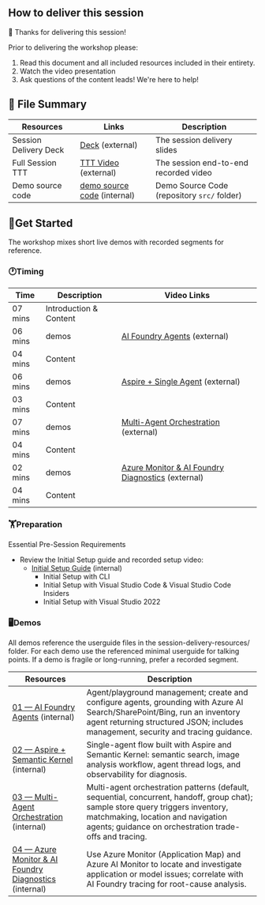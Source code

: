 ## How to deliver this session

🥇 Thanks for delivering this session!

Prior to delivering the workshop please:

1. Read this document and all included resources included in their entirety.
2. Watch the video presentation
3. Ask questions of the content leads! We're here to help!

## 📁 File Summary

| Resources          | Links                            | Description |
|-------------------|----------------------------------|-------------------|
| Session Delivery Deck |  [Deck](https://aka.ms/AAxri1f) (external) | The session delivery slides |
| Full Session TTT    |  [TTT Video](https://aka.ms/AAxrpql) (external) | The session end-to-end recorded video |
| Demo source code     |  [demo source code](../src) (internal) | Demo Source Code (repository `src/` folder) |

## 🚀Get Started

The workshop mixes short live demos with recorded segments for reference.

### 🕐Timing

| Time   | Description  | Video Links |
|--------|--------------|-------------|
| 07 mins | Introduction & Content |  |
| 06 mins | demos | [AI Foundry Agents](https://aka.ms/AAxri1g) (external) |
| 04 mins | Content | |
| 06 mins | demos | [Aspire + Single Agent](https://aka.ms/AAxrpqj) (external) |
| 03 mins | Content | |
| 07 mins | demos | [Multi-Agent Orchestration](https://aka.ms/AAxrab6) (external) |
| 04 mins | Content | |
| 02 mins | demos | [Azure Monitor & AI Foundry Diagnostics](https://aka.ms/AAxrpqk) (external) |
| 04 mins | Content | |

### 🏋️Preparation

Essential Pre-Session Requirements

- Review the Initial Setup guide and recorded setup video:
  - [Initial Setup Guide](./docs/01.Installation.md) (internal)
    - Initial Setup with CLI
    - Initial Setup with Visual Studio Code & Visual Studio Code Insiders
    - Initial Setup with Visual Studio 2022

### 🖥️Demos

All demos reference the userguide files in the session-delivery-resources/ folder. For each demo use the referenced minimal userguide for talking points. If a demo is fragile or long-running, prefer a recorded segment.

| Resources | Description |
|-------------------|-------------------|
| [01 — AI Foundry Agents](./Demo/01/01_demo_minimal.md) (internal) | Agent/playground management; create and configure agents, grounding with Azure AI Search/SharePoint/Bing, run an inventory agent returning structured JSON; includes management, security and tracing guidance. |
| [02 — Aspire + Semantic Kernel](./Demo/02/02_demo_minimal.md) (internal) | Single-agent flow built with Aspire and Semantic Kernel: semantic search, image analysis workflow, agent thread logs, and observability for diagnosis. |
| [03 — Multi-Agent Orchestration](./Demo/03/03_demo_minimal.md) (internal) | Multi-agent orchestration patterns (default, sequential, concurrent, handoff, group chat); sample store query triggers inventory, matchmaking, location and navigation agents; guidance on orchestration trade-offs and tracing. |
| [04 — Azure Monitor & AI Foundry Diagnostics](./Demo/04/04_demo_minimal.md) (internal) | Use Azure Monitor (Application Map) and Azure AI Monitor to locate and investigate application or model issues; correlate with AI Foundry tracing for root-cause analysis. |
